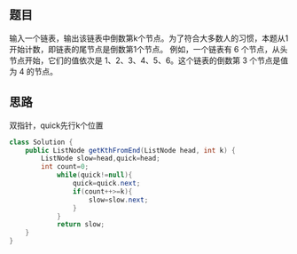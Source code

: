 ## 题目
输入一个链表，输出该链表中倒数第k个节点。为了符合大多数人的习惯，本题从1开始计数，即链表的尾节点是倒数第1个节点。
例如，一个链表有 6 个节点，从头节点开始，它们的值依次是 1、2、3、4、5、6。这个链表的倒数第 3 个节点是值为 4 的节点。
## 思路
双指针，quick先行k个位置
```java
class Solution {
    public ListNode getKthFromEnd(ListNode head, int k) {
        ListNode slow=head,quick=head;
        int count=0;
            while(quick!=null){
                quick=quick.next;
                if(count++>=k){
                    slow=slow.next;
                }
            }
            return slow;
    }
}
```
